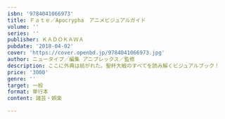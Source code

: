 ```yaml
---
isbn: '9784041066973'
title: Ｆａｔｅ／Apocrypha　アニメビジュアルガイド
volume: ''
series: ''
publisher: ＫＡＤＯＫＡＷＡ
pubdate: '2018-04-02'
cover: 'https://cover.openbd.jp/9784041066973.jpg'
author: ニュータイプ／編集 アニプレックス／監修
description: ここに外典は紡がれた。聖杯大戦のすべてを読み解くビジュアルブック！
price: '3000'
genre: ''
target: 一般
format: 単行本
content: 諸芸・娯楽

---
```

